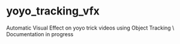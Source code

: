 # yoyo_tracking_vfx
Automatic Visual Effect on yoyo trick videos using Object Tracking \\
Documentation in progress
